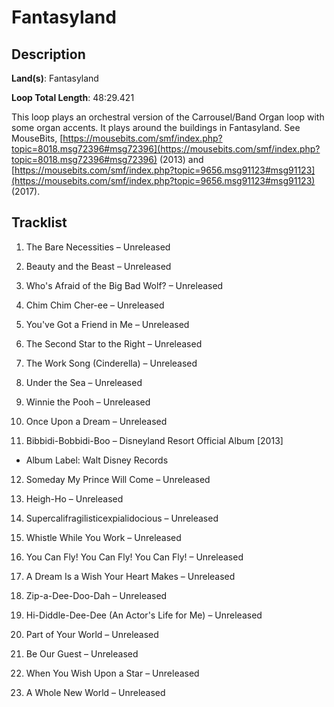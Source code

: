 # Fantasyland

## Description

**Land(s)**: Fantasyland

**Loop Total Length**: 48:29.421

This loop plays an orchestral version of the Carrousel/Band Organ loop with some organ accents. It plays around the buildings in Fantasyland. See MouseBits, [https://mousebits.com/smf/index.php?topic=8018.msg72396#msg72396](https://mousebits.com/smf/index.php?topic=8018.msg72396#msg72396) (2013) and [https://mousebits.com/smf/index.php?topic=9656.msg91123#msg91123](https://mousebits.com/smf/index.php?topic=9656.msg91123#msg91123) (2017).

## Tracklist

1. The Bare Necessities – Unreleased


2. Beauty and the Beast – Unreleased


3. Who's Afraid of the Big Bad Wolf? – Unreleased


4. Chim Chim Cher-ee – Unreleased


5. You've Got a Friend in Me – Unreleased


6. The Second Star to the Right – Unreleased


7. The Work Song (Cinderella) – Unreleased


8. Under the Sea – Unreleased


9. Winnie the Pooh – Unreleased


10. Once Upon a Dream – Unreleased


11. Bibbidi-Bobbidi-Boo – Disneyland Resort Official Album [2013]
- Album Label: Walt Disney Records

12. Someday My Prince Will Come – Unreleased


13. Heigh-Ho – Unreleased


14. Supercalifragilisticexpialidocious – Unreleased


15. Whistle While You Work – Unreleased


16. You Can Fly! You Can Fly! You Can Fly! – Unreleased


17. A Dream Is a Wish Your Heart Makes – Unreleased


18. Zip-a-Dee-Doo-Dah – Unreleased


19. Hi-Diddle-Dee-Dee (An Actor's Life for Me) – Unreleased


20. Part of Your World – Unreleased


21. Be Our Guest – Unreleased


22. When You Wish Upon a Star – Unreleased


23. A Whole New World – Unreleased

